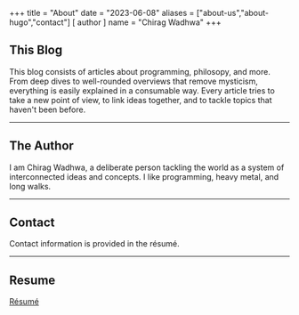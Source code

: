 +++
title = "About"
date = "2023-06-08"
aliases = ["about-us","about-hugo","contact"]
[ author ]
  name = "Chirag Wadhwa"
+++

## This Blog 
This blog consists of articles about programming, philosopy, and more. From deep dives to well-rounded overviews that remove mysticism, everything is easily explained in a consumable way. Every article tries to take a new point of view, to link ideas together, and to tackle topics that haven't been before.

---

## The Author
I am Chirag Wadhwa, a deliberate person tackling the world as a system of interconnected ideas and concepts. I like programming, heavy metal, and long walks.

---

## Contact
Contact information is provided in the résumé.

---

## Resume
[Résumé](null)


